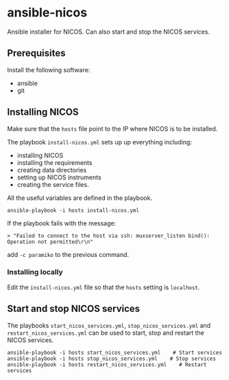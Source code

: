 # ansible-nicos
Ansible installer for NICOS. Can also start and stop the NICOS services.

## Prerequisites
Install the following software:
 - ansible
 - git
 
## Installing NICOS
Make sure that the ``hosts`` file point to the IP where NICOS is to be installed.

The playbook ``install-nicos.yml`` sets up up everything including:
 - installing NICOS
 - installing the requirements
 - creating data directories
 - setting up NICOS instruments
 - creating the service files. 

All the useful variables are defined in the playbook.
 
```shell
ansible-playbook -i hosts install-nicos.yml
```

If the playbook fails with the message:

```
> "Failed to connect to the host via ssh: muxserver_listen bind(): Operation not permitted\r\n"
```
add ``-c paramiko`` to the previous command.

### Installing locally
Edit the `install-nicos.yml` file so that the `hosts` setting is `localhost`.
 
## Start and stop NICOS services

The playbooks ``start_nicos_services.yml``, ``stop_nicos_services.yml`` and ``restart_nicos_services.yml`` can be used to start, stop and restart the NICOS services.

```shell
ansible-playbook -i hosts start_nicos_services.yml    # Start services
ansible-playbook -i hosts stop_nicos_services.yml    # Stop services
ansible-playbook -i hosts restart_nicos_services.yml    # Restart services
```
